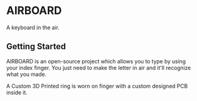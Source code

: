 # AIRBOARD
A keyboard in the air.

## Getting Started
AIRBOARD is an open-source project which allows you to type by using your index finger. You just need to make the letter in air and it'll recognize what you made.

A Custom 3D Printed ring is worn on finger with a custom designed PCB inside it.
